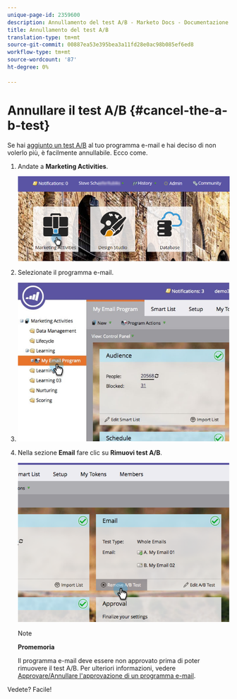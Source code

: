 ```yaml
---
unique-page-id: 2359600
description: Annullamento del test A/B - Marketo Docs - Documentazione prodotto
title: Annullamento del test A/B
translation-type: tm+mt
source-git-commit: 00887ea53e395bea3a11fd28e0ac98b085ef6ed8
workflow-type: tm+mt
source-wordcount: '87'
ht-degree: 0%

---
```



# Annullare il test A/B {#cancel-the-a-b-test}

Se hai [aggiunto un test A/B](add-an-a-b-test.md) al tuo programma e-mail e hai deciso di non volerlo più, è facilmente annullabile. Ecco come.

1. Andate a **Marketing Activities**.

   ![](assets/login-marketing-activities-1.png)

1. Selezionate il programma e-mail.
1. ![](assets/selectemailprogram-1.jpg)

1. Nella sezione **Email** fare clic su **Rimuovi test A/B**.

   ![](assets/image2015-5-6-14-3a27-3a58.png)

   >[!NOTE]
   >
   >**Promemoria**
   >
   >
   >Il programma e-mail deve essere non approvato prima di poter rimuovere il test A/B. Per ulteriori informazioni, vedere [Approvare/Annullare l&#39;approvazione di un programma e-mail](../../../../../product-docs/email-marketing/email-programs/email-program-actions/approve-unapprove-an-email-program.md).

Vedete? Facile!